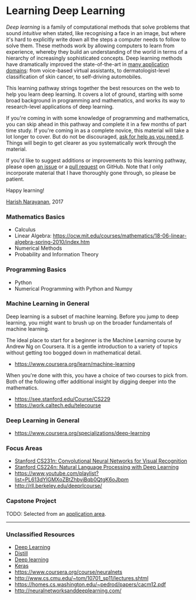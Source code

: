 # Learning Deep Learning

*Deep learning* is a family of computational methods that solve
problems that sound *intuitive* when stated, like recognising a face
in an image, but where it's hard to explicitly write down all the
steps a computer needs to follow to solve them. These methods work by
allowing computers to learn from experience, whereby they build an
understanding of the world in terms of a hierarchy of increasingly
sophisticated concepts. Deep learning methods have dramatically
improved the state-of-the-art in [many application
domains][applications]: from voice-based virtual assistants, to
dermatologist-level classification of skin cancer, to self-driving
automobiles.

This learning pathway strings together the best resources on the
web to help you learn deep learning. It covers a lot of ground,
starting with some broad background in programming and mathematics,
and works its way to research-level applications of deep
learning.

If you're coming in with some knowledge of programming and
mathematics, you can skip ahead in this pathway and complete it in a
few months of part time study. If you're coming in as a complete
novice, this material will take a lot longer to cover. But do not be
discouraged, [ask for help as you need it][discussions]. Things will
begin to get clearer as you systematically work through the material.

If you'd like to suggest additions or improvements to this learning
pathway, please open [an issue][gh-issue] or a [pull request][gh-pr]
on GitHub. Note that I only incorporate material that I have
thoroughly gone through, so please be patient.

Happy learning!

[Harish Narayanan][personal-website], 2017


### Mathematics Basics

- Calculus
- Linear Algebra: https://ocw.mit.edu/courses/mathematics/18-06-linear-algebra-spring-2010/index.htm
- Numerical Methods
- Probability and Information Theory

### Programming Basics

- Python
- Numerical Programming with Python and Numpy

### Machine Learning in General

Deep learning is a subset of machine learning. Before you jump to deep
learning, you might want to brush up on the broader fundamentals of
machine learning.

The ideal place to start for a beginner is the Machine Learning course
by Andrew Ng on Coursera. It is a gentle introduction to a variety of
topics without getting too bogged down in mathematical detail.

- https://www.coursera.org/learn/machine-learning

When you're done with this, you have a choice of two courses to pick
from. Both of the following offer additional insight by digging deeper
into the mathematics.

- https://see.stanford.edu/Course/CS229
- https://work.caltech.edu/telecourse

### Deep Learning in General

- https://www.coursera.org/specializations/deep-learning

### Focus Areas

- [Stanford CS231n: Convolutional Neural Networks for Visual Recognition](https://github.com/hnarayanan/CS231n)
- [Stanford CS224n: Natural Language Processing with Deep Learning](https://github.com/hnarayanan/CS224n)
- https://www.youtube.com/playlist?list=PL613dYIGMXoZBtZhbyiBqb0QtgK6oJbpm
- http://rll.berkeley.edu/deeprlcourse/

### Capstone Project

TODO: Selected from an [application area][applications].

---

### Unclassified Resources

- [Deep Learning](http://www.deeplearningbook.org)
- [Distill](http://distill.pub)
- [Deep learning](https://github.com/hnarayanan/CS231n/blob/master/papers/deep-review.pdf)
- [Keras](https://keras.io)
- https://www.coursera.org/course/neuralnets
- http://www.cs.cmu.edu/~tom/10701_sp11/lectures.shtml
- https://homes.cs.washington.edu/~pedrod/papers/cacm12.pdf
- http://neuralnetworksanddeeplearning.com/

[gh-issue]: https://github.com/hnarayanan/learning-deep-learning/issues
[gh-pr]: https://github.com/hnarayanan/learning-deep-learning/pulls
[personal-website]: https://harishnarayanan.org/
[applications]: https://todo
[discussions]: https://todo
